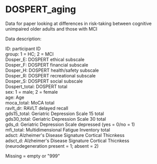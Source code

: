 # DOSPERT_aging
Data for paper looking at differences in risk-taking between cognitive unimpaired older adults and those with MCI  

Data description:  

ID: participant ID  
group: 1 = HC; 2 = MCI  
Dosper_E: DOSPERT ethical subscale  
Dosper_F: DOSPERT financial subscale  
Dosper_H: DOSPERT health/safety subscale  
Dosper_R: DOSPERT recreational subscale  
Dosper_S: DOSPERT social subscale  
Dospert_total: DOSPERT total  
sex: 1 = male; 2 = female  
age: Age  
moca_total: MoCA total  
ravlt_dr: RAVLT delayed recall  
gds15_total: Geriatric Depression Scale 15 total  
gds30_total: Geriatric Depression Scale 30 total  
gds_d: Geriatric Depression Scale depressed (yes = 0/no = 1)	  
mfi_total: Multidimensional Fatigue Inventory total  
adsct: Alzheimer's Disease Signature Cortical Thicnkess  
adsct_d: Alzheimer's Disease Signature Cortical Thicnkess	(neurodegeneration present = 1; absent = 2)  
  
Missing = empty or "999"  
